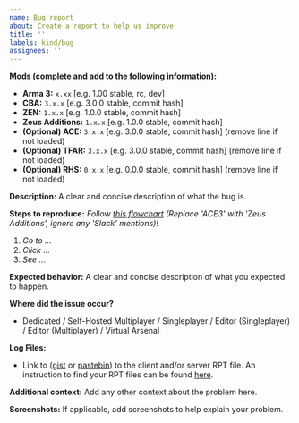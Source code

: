 ```yaml
---
name: Bug report
about: Create a report to help us improve
title: ''
labels: kind/bug
assignees: ''
---
```


<!--
🚨🚨🚨🚨🚨🚨🚨🚨🚨🚨

I ACKNOWLEDGE THE FOLLOWING BEFORE PROCEEDING:
1. If I delete this entire template or parts of it and go my own path, the team may close my issue without further explanation or engagement.
2. If I list multiple bugs/concerns in this one issue, the team may close my issue without further explanation or engagement.
3. If I write an issue that has duplicates, the team may close my issue without further explanation or engagement (and without necessarily spending time to find the exact duplicate ID number).
4. If I leave the title incomplete when filing the issue, the team may close my issue without further explanation or engagement.
5. If I file something completely blank in the body, the team may close my issue without further explanation or engagement.
6. If I file an issue without collecting logs (RPT file, etc...), the team may close my issue without further explanation or engagement. 

All good? Then proceed and fill out the items below.
-->

**Mods (complete and add to the following information):**
- **Arma 3:** `x.xx` [e.g. 1.00 stable, rc,  dev]
- **CBA:** `3.x.x` [e.g. 3.0.0 stable, commit hash]
- **ZEN:** `1.x.x` [e.g. 1.0.0 stable, commit hash]
- **Zeus Additions:** `1.x.x` [e.g. 1.0.0 stable, commit hash]
- **(Optional) ACE:** `3.x.x` [e.g. 3.0.0 stable, commit hash] (remove line if not loaded)
- **(Optional) TFAR:** `3.x.x` [e.g. 3.0.0 stable, commit hash] (remove line if not loaded)
- **(Optional) RHS:** `0.x.x` [e.g. 0.0.0 stable, commit hash] (remove line if not loaded)
<!-- Make sure to reproduce the issue with only CBA, ZEN and Zeus Additions on a newly created mission! -->

**Description:**
A clear and concise description of what the bug is.

**Steps to reproduce:**
_Follow [this flowchart](https://ace3.acemod.org/img/wiki/user/issue_flowchart.webp) (Replace 'ACE3' with 'Zeus Additions', ignore any 'Slack' mentions)!_

1. _Go to ..._
2. _Click ..._
3. _See ..._

**Expected behavior:**
A clear and concise description of what you expected to happen.

**Where did the issue occur?**
- Dedicated / Self-Hosted Multiplayer / Singleplayer / Editor (Singleplayer) / Editor (Multiplayer) / Virtual Arsenal

**Log Files:**
- Link to ([gist](https://gist.github.com) or [pastebin](http://pastebin.com)) to the client and/or server RPT file. An instruction to find your RPT files can be found [here](https://community.bistudio.com/wiki/Crash_Files#Arma_3).

**Additional context:**
Add any other context about the problem here.

**Screenshots:**
If applicable, add screenshots to help explain your problem.
